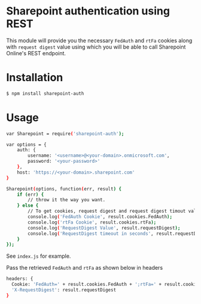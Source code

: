 # Sharepoint authentication using REST

This module will provide you the necessary `FedAuth` and `rtFa` cookies along with `request digest` value using which you will be able to call Sharepoint Online's  REST endpoint.

# Installation
```sh
$ npm install sharepoint-auth
```
# Usage

```sh
var Sharepoint = require('sharepoint-auth');

var options = {
    auth: {
        username: '<username>@<your-domain>.onmicrosoft.com',
        password: '<your-password>'
    },
    host: 'https://<your-domain>.sharepoint.com'
}

Sharepoint(options, function(err, result) {
    if (err) {
        // throw it the way you want.
    } else {
        // To get cookies, request digest and request digest timout values
        console.log('FedAuth Cookie', result.cookies.FedAuth);
        console.log('rtFa Cookie', result.cookies.rtFa);
        console.log('RequestDigest Value', result.requestDigest);
        console.log('RequestDigest timeout in seconds', result.requestDigestTimeoutSeconds);
    }
});
```

See `index.js` for example.

Pass the retrieved `FedAuth` and `rtFa` as shown below in headers

```sh
headers: {
  Cookie: 'FedAuth=' + result.cookies.FedAuth + ';rtFa=' + result.cookies.rtFa + ';',
  'X-RequestDigest': result.requestDigest
}
```